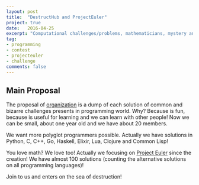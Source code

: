 ```yaml
---
layout: post
title:  "DestructHub and ProjectEuler"
project: true
date:   2016-04-25
excerpt: "Computational challenges/problems, mathematicians, mystery and hacking."
tag:
- programming
- contest
- projecteuler
- challenge
comments: false
---
```


## Main Proposal

The proposal of [organization](https://www.github.com/DestructHub) is a dump of each solution of common and bizarre challenges presents in programming world. Why? Because is fun, because is useful for learning and we can learn with other people! Now we can be small, about one year old and we have about 20 members.

We want more polyglot programmers possible. Actually we have solutions in Python, C, C++, Go, Haskell, Elixir, Lua, Clojure and Common Lisp!

You love math? We love too! Actually we focusing on [Project Euler](https://www.github.com/DestructHub/ProjectEuler) since the creation! We have almost 100 solutions (counting the alternative solutions on all programming languages)!

Join to us and enters on the sea of destruction!